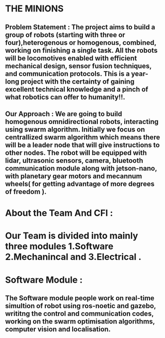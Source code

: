 # THE MINIONS 

## Problem Statement : The project aims to build a group of robots (starting with three or four),heterogenous or homogenous, combined, working on finishing a single task. All the robots will be locomotives enabled with efficient mechanical design, sensor fusion techniques, and communication protocols. This is a year-long project with the certainty of gaining excellent technical knowledge and a pinch of what robotics can offer to humanity!!.

## Our Approach : We are going to build homogenous omnidirectional robots, interacting using swarm algorithm. Initially we focus on centrallized swarm algorithm which means there will be a leader node that will give instructions to other nodes. The robot will be equipped with lidar, ultrasonic sensors, camera, bluetooth communication module along with jetson-nano, with planetary gear motors and mecannum wheels( for getting advantage of more degrees of freedom ).

# About the Team And CFI :


# Our Team is divided into mainly three modules 1.Software 2.Mechanincal and 3.Electrical .

# Software Module :
## The Software module people work on real-time simultion of robot using ros-noetic and gazebo, writitng the control and communication codes, working on the swarm optimisation algorithms, computer vision and localisation.





